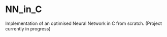 # NN_in_C
Implementation of an optimised Neural Network in C from scratch. 
(Project currently in progress)
